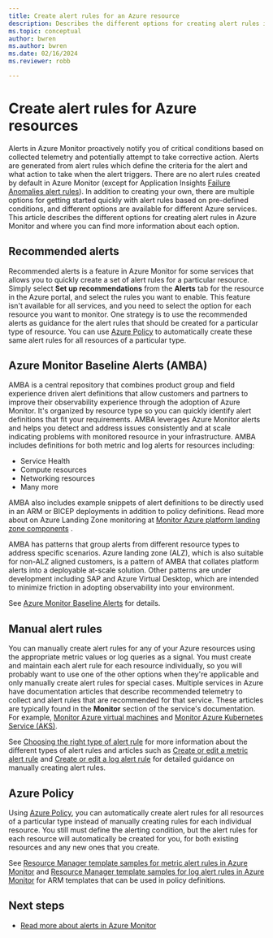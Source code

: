 ```yaml
---
title: Create alert rules for an Azure resource
description: Describes the different options for creating alert rules in Azure Monitor and where you can find more information about each option.
ms.topic: conceptual
author: bwren
ms.author: bwren
ms.date: 02/16/2024
ms.reviewer: robb

---
```


# Create alert rules for Azure resources

Alerts in Azure Monitor proactively notify you of critical conditions based on collected telemetry and potentially attempt to take corrective action. Alerts are generated from alert rules which define the criteria for the alert and what action to take when the alert triggers. There are no alert rules created by default in Azure Monitor (except for Application Insights [Failure Anomalies alert rules](./proactive-failure-diagnostics.md)). In addition to creating your own, there are multiple options for getting started quickly with alert rules based on pre-defined conditions, and different options are available for different Azure services. This article describes the different options for creating alert rules in Azure Monitor and where you can find more information about each option.

## Recommended alerts

Recommended alerts is a feature in Azure Monitor for some services that allows you to quickly create a set of alert rules for a particular resource. Simply select **Set up recommendations** from the **Alerts** tab for the resource in the Azure portal, and select the rules you want to enable. This feature isn't available for all services, and you need to select the option for each resource you want to monitor. One strategy is to use the recommended alerts as guidance for the alert rules that should be created for a particular type of resource. You can use [Azure Policy](#azure-policy) to automatically create these same alert rules for all resources of a particular type.

## Azure Monitor Baseline Alerts (AMBA)

AMBA is a central repository that combines product group and field experience driven alert definitions that allow customers and partners to improve their observability experience through the adoption of Azure Monitor. It's organized by resource type so you can quickly identify alert definitions that fit your requirements. AMBA leverages Azure Monitor alerts and helps you detect and address issues consistently and at scale indicating problems with monitored resource in your infrastructure. AMBA includes definitions for both metric and log alerts for resources including:

- Service Health
- Compute resources
- Networking resources
- Many more

AMBA also includes example snippets of alert definitions to be directly used in an ARM or BICEP deployments in addition to policy definitions. Read more about on Azure Landing Zone monitoring at [Monitor Azure platform landing zone components](/azure/cloud-adoption-framework/ready/landing-zone/design-area/management-monitor#azure-landing-zone-monitoring-guidance) .

AMBA has patterns that group alerts from different resource types to address specific scenarios. Azure landing zone (ALZ), which is also suitable for non-ALZ aligned customers, is a pattern of AMBA that collates platform alerts into a deployable at-scale solution. Other patterns are under development including SAP and Azure Virtual Desktop, which are intended to minimize friction in adopting observability into your environment. 

See [Azure Monitor Baseline Alerts](https://aka.ms/amba) for details.

## Manual alert rules

You can manually create alert rules for any of your Azure resources using the appropriate metric values or log queries as a signal. You must create and maintain each alert rule for each resource individually, so you will probably want to use one of the other options when they're applicable and only manually create alert rules for special cases. Multiple services in Azure have documentation articles that describe recommended telemetry to collect and alert rules that are recommended for that service. These articles are typically found in the **Monitor** section of the service's documentation. For example, [Monitor Azure virtual machines](/azure/virtual-machines/monitor-vm) and [Monitor Azure Kubernetes Service (AKS)](/azure/aks/monitor-aks).

See [Choosing the right type of alert rule](./alerts-types.md) for more information about the different types of alert rules and articles such as [Create or edit a metric alert rule](./alerts-create-metric-alert-rule.yml) and [Create or edit a log alert rule](./alerts-create-log-alert-rule.md) for detailed guidance on manually creating alert rules.

## Azure Policy

Using [Azure Policy](/azure/governance/policy/overview), you can automatically create alert rules for all resources of a particular type instead of manually creating rules for each individual resource. You still must define the alerting condition, but the alert rules for each resource will automatically be created for you, for both existing resources and any new ones that you create.

See [Resource Manager template samples for metric alert rules in Azure Monitor](./resource-manager-alerts-metric.md) and [Resource Manager template samples for log alert rules in Azure Monitor](./resource-manager-alerts-log.md) for ARM templates that can be used in policy definitions.

## Next steps

- [Read more about alerts in Azure Monitor](./alerts-overview.md)